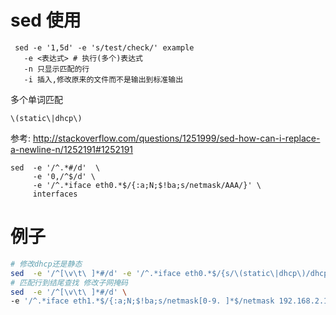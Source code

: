 # sed 使用

```
 sed -e '1,5d' -e 's/test/check/' example   
   -e <表达式> # 执行(多个)表达式
   -n 只显示匹配的行
   -i 插入,修改原来的文件而不是输出到标准输出
```

多个单词匹配

    \(static\|dhcp\)

参考:
http://stackoverflow.com/questions/1251999/sed-how-can-i-replace-a-newline-n/1252191#1252191

```
sed  -e '/^.*#/d'  \
     -e '0,/^$/d' \
     -e '/^.*iface eth0.*$/{:a;N;$!ba;s/netmask/AAA/}' \
     interfaces
```

# 例子

```bash
# 修改dhcp还是静态
sed  -e '/^[\v\t\ ]*#/d' -e '/^.*iface eth0.*$/{s/\(static\|dhcp\)/dhcp/}' interfaces
# 匹配行到结尾查找 修改子网掩码
sed  -e '/^[\v\t\ ]*#/d' \
-e '/^.*iface eth1.*$/{:a;N;$!ba;s/netmask[0-9. ]*$/netmask 192.168.2.1/}' interfaces
```